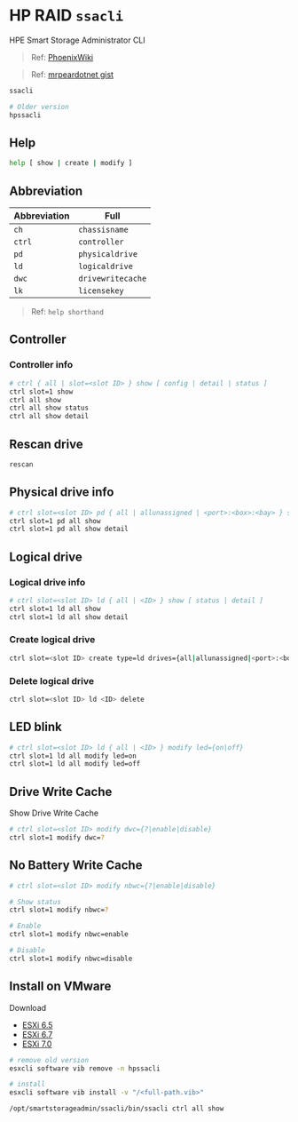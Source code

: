 # HP RAID `ssacli`

HPE Smart Storage Administrator CLI

> Ref: [PhoenixWiki](https://wiki.phoenixlzx.com/page/ssacli/)

> Ref: [mrpeardotnet gist](https://gist.github.com/mrpeardotnet/a9ce41da99936c0175600f484fa20d03)

```sh
ssacli
```

```sh
# Older version
hpssacli
```

## Help

```sh
help [ show | create | modify ]
```

## Abbreviation

| Abbreviation | Full |
|-|-|
| `ch` | `chassisname` |
| `ctrl` | `controller` |
| `pd` | `physicaldrive` |
| `ld` | `logicaldrive` |
| `dwc` | `drivewritecache` |
| `lk` | `licensekey` |

> Ref: `help shorthand`

## Controller

### Controller info

```sh
# ctrl { all | slot=<slot ID> } show [ config | detail | status ]
ctrl slot=1 show
ctrl all show
ctrl all show status
ctrl all show detail
```

## Rescan drive

```sh
rescan
```

## Physical drive info

```sh
# ctrl slot=<slot ID> pd { all | allunassigned | <port>:<box>:<bay> } show [ status | detail ]
ctrl slot=1 pd all show
ctrl slot=1 pd all show detail
```

## Logical drive

### Logical drive info

```sh
# ctrl slot=<slot ID> ld { all | <ID> } show [ status | detail ]
ctrl slot=1 ld all show
ctrl slot=1 ld all show detail
```

### Create logical drive

```sh
ctrl slot=<slot ID> create type=ld drives={all|allunassigned|<port>:<box>:<bay>,<port>:<box>:<bay>,...} [raid={0|1|1+0|5|50|6|60}] [size={<MB>|min|max|maxmbr}]
```

### Delete logical drive

```sh
ctrl slot=<slot ID> ld <ID> delete
```

## LED blink

```sh
# ctrl slot=<slot ID> ld { all | <ID> } modify led={on|off}
ctrl slot=1 ld all modify led=on
ctrl slot=1 ld all modify led=off
```

## Drive Write Cache

Show Drive Write Cache

```sh
# ctrl slot=<slot ID> modify dwc={?|enable|disable}
ctrl slot=1 modify dwc=?
```

## No Battery Write Cache

```sh
# ctrl slot=<slot ID> modify nbwc={?|enable|disable}

# Show status
ctrl slot=1 modify nbwc=?

# Enable
ctrl slot=1 modify nbwc=enable

# Disable
ctrl slot=1 modify nbwc=disable
```

## Install on VMware

Download

- [ESXi 6.5](https://support.hpe.com/hpesc/public/swd/detail?swItemId=MTX_3307282984634977b4433362c2)
- [ESXi 6.7](https://support.hpe.com/hpesc/public/swd/detail?swItemId=MTX_ff3cd6f9fa774f9ab0b6c834a0)
- [ESXi 7.0](https://support.hpe.com/hpesc/public/swd/detail?swItemId=MTX_6fa9de2f8d1746459c94d2352e)

```sh
# remove old version
esxcli software vib remove -n hpssacli

# install
esxcli software vib install -v "/<full-path.vib>"
```

```sh
/opt/smartstorageadmin/ssacli/bin/ssacli ctrl all show
```

